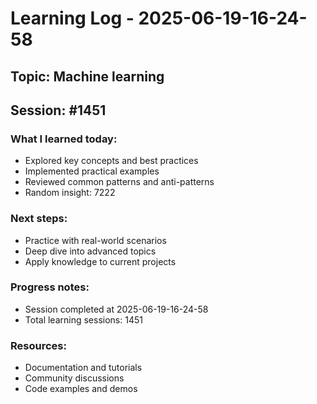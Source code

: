 # Learning Log - 2025-06-19-16-24-58

## Topic: Machine learning
## Session: #1451

### What I learned today:
- Explored key concepts and best practices
- Implemented practical examples  
- Reviewed common patterns and anti-patterns
- Random insight: 7222

### Next steps:
- Practice with real-world scenarios
- Deep dive into advanced topics
- Apply knowledge to current projects

### Progress notes:
- Session completed at 2025-06-19-16-24-58
- Total learning sessions: 1451

### Resources:
- Documentation and tutorials
- Community discussions
- Code examples and demos
